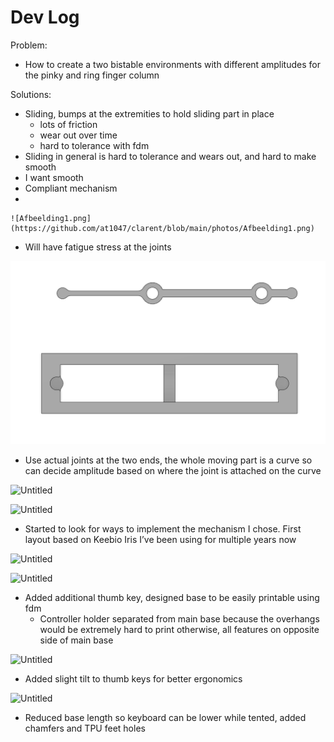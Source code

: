 # Dev Log

Problem:

- How to create a two bistable environments with different amplitudes for the pinky and ring finger column

Solutions:

- Sliding, bumps at the extremities to hold sliding part in place
    - lots of friction
    - wear out over time
    - hard to tolerance with fdm
- Sliding in general is hard to tolerance and wears out, and hard to make smooth
- I want smooth
- Compliant mechanism
- 
    
    ![Afbeelding1.png](https://github.com/at1047/clarent/blob/main/photos/Afbeelding1.png)
    
- Will have fatigue stress at the joints

![Untitled](https://github.com/at1047/clarent/blob/main/photos/Untitled.png)

- Use actual joints at the two ends, the whole moving part is a curve so can decide amplitude based on where the joint is attached on the curve

![Untitled](https://github.com/at1047/clarent/blob/main/photos/Untitled1.png)

![Untitled](https://github.com/at1047/clarent/blob/main/photos/Untitled2.png)

- Started to look for ways to implement the mechanism I chose. First layout based on Keebio Iris I’ve been using for multiple years now

![Untitled](https://github.com/at1047/clarent/blob/main/photos/Untitled3.png)

![Untitled](https://github.com/at1047/clarent/blob/main/photos/Untitled4.png)

- Added additional thumb key, designed base to be easily printable using fdm
    - Controller holder separated from main base because the overhangs would be extremely hard to print otherwise, all features on opposite side of main base

![Untitled](https://github.com/at1047/clarent/blob/main/photos/Untitled5.png)

- Added slight tilt to thumb keys for better ergonomics

![Untitled](https://github.com/at1047/clarent/blob/main/photos/Untitled6.png)

- Reduced base length so keyboard can be lower while tented, added chamfers and TPU feet holes
